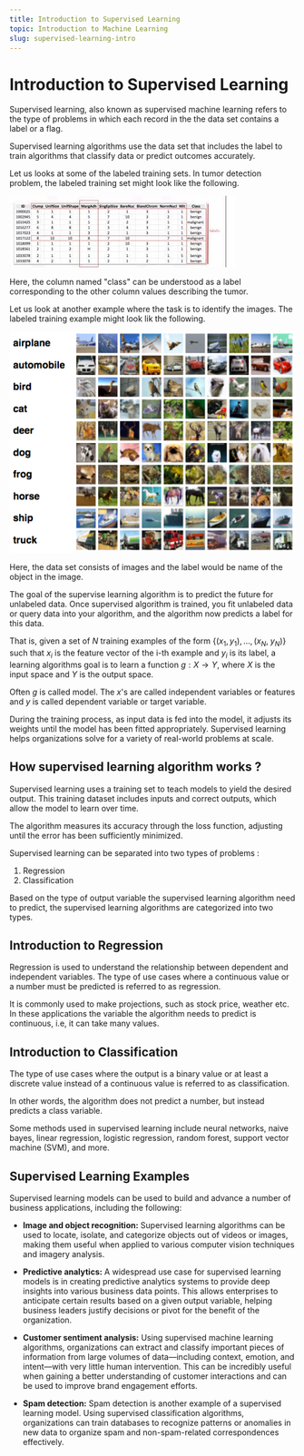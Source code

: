 ```yaml
---
title: Introduction to Supervised Learning
topic: Introduction to Machine Learning
slug: supervised-learning-intro
---
```


# Introduction to Supervised Learning

Supervised learning, also known as supervised machine learning refers to the type of problems in which each record in the the data set contains a label or a flag. 

Supervised learning algorithms use the data set that includes the label to train algorithms that classify data or predict outcomes accurately.

Let us looks at some of the labeled training sets. In tumor detection problem, the labeled training set might look like the following.

![labeled-dataset](./images/tumor-labled-dataset.jpg)

Here, the column named "class" can be understood as a label corresponding to the other column values describing the tumor.

Let us look at another example where the task is to identify the images. The labeled training example might look lik the following.

![labeled-dataset](./images/labled-dataset-sup_lear.png)

Here, the data set consists of images and the label would be name of the object in the image.

The goal of the supervise learning algorithm is to predict the future for unlabeled data. Once supervised algorithm is trained, you fit unlabeled data or query data into your algorithm, and the algorithm now predicts a label for this data.

That is, given a set of $N$ training examples of the form $\{(x_{1},y_{1}),...,(x_{N},\;y_{N})\}$ such that $x_{i}$ is the feature vector of the i-th example and $y_{i}$ is its label, a learning algorithms goal is to learn a function $g: X \to Y$, where $X$ is the input space and $Y$ is the output space. 

Often $g$ is called model. The $x$'s are called independent variables or features and $y$ is called dependent variable or target variable.

During the training process, as input data is fed into the model, it adjusts its weights until the model has been fitted appropriately. Supervised learning helps organizations solve for a variety of real-world problems at scale.

## How supervised learning algorithm works ?

Supervised learning uses a training set to teach models to yield the desired output. This training dataset includes inputs and correct outputs, which allow the model to learn over time. 

The algorithm measures its accuracy through the loss function, adjusting until the error has been sufficiently minimized.

Supervised learning can be separated into two types of problems :
 1. Regression
 2. Classification

Based on the type of output variable the supervised learning algorithm need to predict, the supervised learning algorithms are categorized into two types.

## Introduction to Regression

Regression is used to understand the relationship between dependent and independent variables. The type of use cases where a continuous value or a number must be predicted is referred to as regression.

It is commonly used to make projections, such as stock price, weather etc. In these applications the variable the algorithm needs to predict is continuous, i.e, it can take many values.


## Introduction to Classification

The type of use cases where the output is a binary value or at least a discrete value instead of a continuous value is referred to as classification.

In other words, the algorithm does not predict a number, but instead predicts a class variable.

Some methods used in supervised learning include neural networks, naive bayes, linear regression, logistic regression, random forest, support vector machine (SVM), and more.

## Supervised Learning Examples

Supervised learning models can be used to build and advance a number of business applications, including the following:

- **Image and object recognition:** Supervised learning algorithms can be used to locate, isolate, and categorize objects out of videos or images, making them useful when applied to various computer vision techniques and imagery analysis.

- **Predictive analytics:** A widespread use case for supervised learning models is in creating predictive analytics systems to provide deep insights into various business data points. This allows enterprises to anticipate certain results based on a given output variable, helping business leaders justify decisions or pivot for the benefit of the organization.

- **Customer sentiment analysis:** Using supervised machine learning algorithms, organizations can extract and classify important pieces of information from large volumes of data—including context, emotion, and intent—with very little human intervention. This can be incredibly useful when gaining a better understanding of customer interactions and can be used to improve brand engagement efforts.

- **Spam detection:** Spam detection is another example of a supervised learning model. Using supervised classification algorithms, organizations can train databases to recognize patterns or anomalies in new data to organize spam and non-spam-related correspondences effectively.